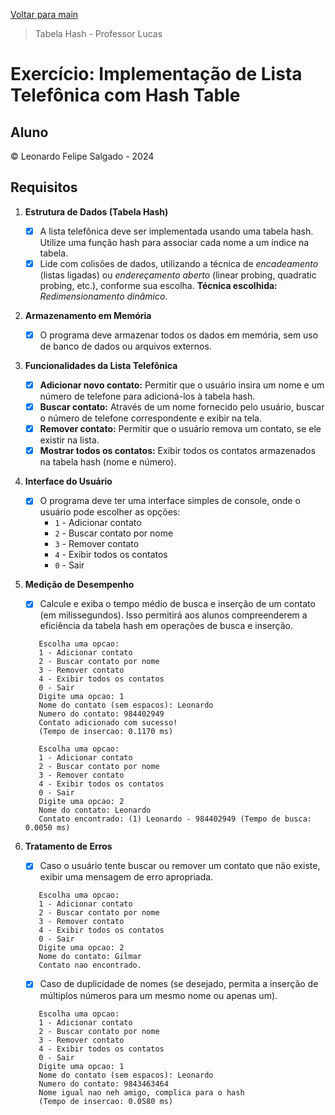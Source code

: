 [Voltar para main](../../../tree/main)

> Tabela Hash - Professor Lucas
# Exercício: Implementação de Lista Telefônica com Hash Table

## Aluno

&copy; Leonardo Felipe Salgado - 2024

## Requisitos

1. **Estrutura de Dados (Tabela Hash)**

   - [x] A lista telefônica deve ser implementada usando uma tabela hash. Utilize uma função hash para associar cada nome a um índice na tabela.
   - [x] Lide com colisões de dados, utilizando a técnica de _encadeamento_ (listas ligadas) ou _endereçamento aberto_ (linear probing, quadratic probing, etc.), conforme sua escolha. **Técnica escolhida:** _Redimensionamento dinâmico_.

2. **Armazenamento em Memória**

   - [x] O programa deve armazenar todos os dados em memória, sem uso de banco de dados ou arquivos externos.

3. **Funcionalidades da Lista Telefônica**

   - [x] **Adicionar novo contato:** Permitir que o usuário insira um nome e um número de telefone para adicioná-los à tabela hash.
   - [x] **Buscar contato:** Através de um nome fornecido pelo usuário, buscar o número de telefone correspondente e exibir na tela.
   - [x] **Remover contato:** Permitir que o usuário remova um contato, se ele existir na lista.
   - [x] **Mostrar todos os contatos:** Exibir todos os contatos armazenados na tabela hash (nome e número).

4. **Interface do Usuário**

   - [x] O programa deve ter uma interface simples de console, onde o usuário pode escolher as opções:
     - `1` - Adicionar contato
     - `2` - Buscar contato por nome
     - `3` - Remover contato
     - `4` - Exibir todos os contatos
     - `0` - Sair

5. **Medição de Desempenho**

   - [x] Calcule e exiba o tempo médio de busca e inserção de um contato (em milissegundos). Isso permitirá aos alunos compreenderem a eficiência da tabela hash em operações de busca e inserção.

   ```
      Escolha uma opcao:
      1 - Adicionar contato
      2 - Buscar contato por nome
      3 - Remover contato
      4 - Exibir todos os contatos
      0 - Sair
      Digite uma opcao: 1
      Nome do contato (sem espacos): Leonardo
      Numero do contato: 984402949
      Contato adicionado com sucesso!
      (Tempo de insercao: 0.1170 ms)

      Escolha uma opcao:
      1 - Adicionar contato
      2 - Buscar contato por nome
      3 - Remover contato
      4 - Exibir todos os contatos
      0 - Sair
      Digite uma opcao: 2
      Nome do contato: Leonardo
      Contato encontrado: (1) Leonardo - 984402949 (Tempo de busca: 0.0050 ms)
   ```

6. **Tratamento de Erros**
   - [x] Caso o usuário tente buscar ou remover um contato que não existe, exibir uma mensagem de erro apropriada.

   ```
      Escolha uma opcao:
      1 - Adicionar contato
      2 - Buscar contato por nome
      3 - Remover contato
      4 - Exibir todos os contatos
      0 - Sair
      Digite uma opcao: 2
      Nome do contato: Gilmar
      Contato nao encontrado.
   ```

   - [x] Caso de duplicidade de nomes (se desejado, permita a inserção de múltiplos números para um mesmo nome ou apenas um).

   ```
      Escolha uma opcao:
      1 - Adicionar contato
      2 - Buscar contato por nome
      3 - Remover contato
      4 - Exibir todos os contatos
      0 - Sair
      Digite uma opcao: 1
      Nome do contato (sem espacos): Leonardo
      Numero do contato: 9843463464
      Nome igual nao neh amigo, complica para o hash
      (Tempo de insercao: 0.0580 ms)
   ```
